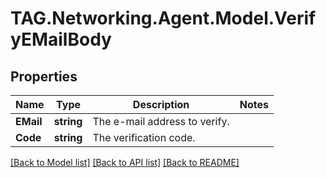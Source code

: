 # TAG.Networking.Agent.Model.VerifyEMailBody

## Properties

Name | Type | Description | Notes
------------ | ------------- | ------------- | -------------
**EMail** | **string** | The e-mail address to verify. | 
**Code** | **string** | The verification code. | 

[[Back to Model list]](../README.md#documentation-for-models) [[Back to API list]](../README.md#documentation-for-api-endpoints) [[Back to README]](../README.md)

